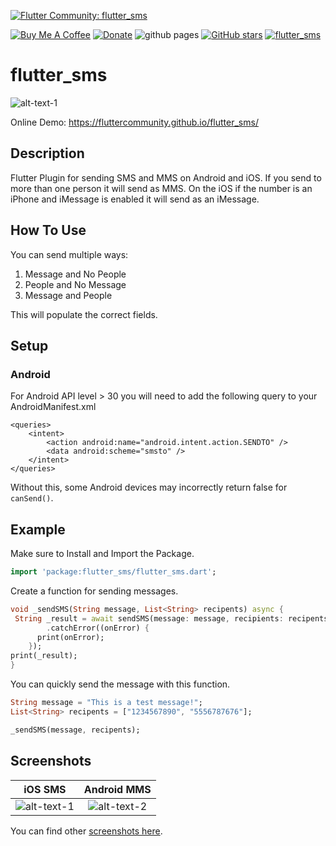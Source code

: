 [![Flutter Community: flutter_sms](https://fluttercommunity.dev/_github/header/flutter_sms)](https://github.com/fluttercommunity/community)

[![Buy Me A Coffee](https://img.shields.io/badge/Donate-Buy%20Me%20A%20Coffee-yellow.svg)](https://www.buymeacoffee.com/rodydavis)
[![Donate](https://img.shields.io/badge/Donate-PayPal-green.svg)](https://www.paypal.com/cgi-bin/webscr?cmd=_s-xclick&hosted_button_id=WSH3GVC49GNNJ)
![github pages](https://github.com/fluttercommunity/flutter_sms/workflows/github%20pages/badge.svg)
[![GitHub stars](https://img.shields.io/github/stars/fluttercommunity/flutter_sms?color=blue)](https://github.com/fluttercommunity/flutter_sms)
[![flutter_sms](https://img.shields.io/pub/v/flutter_sms.svg)](https://pub.dev/packages/flutter_sms)

# flutter_sms

![alt-text-1](https://github.com/fluttercommunity/flutter_sms/blob/master/screenshots/ios_blank.PNG)

Online Demo: https://fluttercommunity.github.io/flutter_sms/

## Description

Flutter Plugin for sending SMS and MMS on Android and iOS. If you send to more than one person it will send as MMS. On the iOS if the number is an iPhone and iMessage is enabled it will send as an iMessage.

## How To Use

You can send multiple ways:

1. Message and No People
2. People and No Message
3. Message and People

This will populate the correct fields.


## Setup

### Android

For Android API level > 30 you will need to add the following query to your AndroidManifest.xml

```
<queries>
    <intent>
        <action android:name="android.intent.action.SENDTO" />
        <data android:scheme="smsto" />
    </intent>
</queries>
```

Without this, some Android devices may incorrectly return false for `canSend()`.

## Example

Make sure to Install and Import the Package.

``` dart
import 'package:flutter_sms/flutter_sms.dart';
```

Create a function for sending messages.

``` dart
void _sendSMS(String message, List<String> recipents) async {
 String _result = await sendSMS(message: message, recipients: recipents)
        .catchError((onError) {
      print(onError);
    });
print(_result);
}
```

You can quickly send the message with this function.

``` dart
String message = "This is a test message!";
List<String> recipents = ["1234567890", "5556787676"];

_sendSMS(message, recipents);
```

## Screenshots

iOS SMS             |  Android MMS
:-------------------------:|:-------------------------:
![alt-text-1](https://github.com/fluttercommunity/flutter_sms/blob/master/screenshots/ios_sms.PNG)  |  ![alt-text-2](https://github.com/fluttercommunity/flutter_sms/blob/master/screenshots/android_mms.png)

You can find other [screenshots here](https://github.com/fluttercommunity/flutter_sms/tree/master/screenshots).
